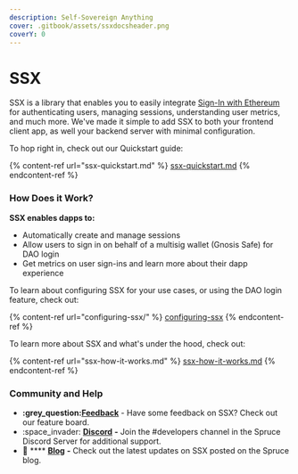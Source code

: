 ```yaml
---
description: Self-Sovereign Anything
cover: .gitbook/assets/ssxdocsheader.png
coverY: 0
---
```


# SSX

SSX is a library that enables you to easily integrate [Sign-In with Ethereum](https://eips.ethereum.org/EIPS/eip-4361) for authenticating users, managing sessions, understanding user metrics, and much more. We've made it simple to add SSX to both your frontend client app, as well your backend server with minimal configuration.&#x20;

To hop right in, check out our Quickstart guide:

{% content-ref url="ssx-quickstart.md" %}
[ssx-quickstart.md](ssx-quickstart.md)
{% endcontent-ref %}

### **How Does it Work?**

**SSX enables dapps to:**

* Automatically create and manage sessions
* Allow users to sign in on behalf of a multisig wallet (Gnosis Safe) for DAO login
* Get metrics on user sign-ins and learn more about their dapp experience

To learn about configuring SSX for your use cases, or using the DAO login feature, check out:&#x20;

{% content-ref url="configuring-ssx/" %}
[configuring-ssx](configuring-ssx/)
{% endcontent-ref %}

To learn more about SSX and what's under the hood, check out:

{% content-ref url="ssx-how-it-works.md" %}
[ssx-how-it-works.md](ssx-how-it-works.md)
{% endcontent-ref %}

### Community and Help

* ****:grey\_question:****[**Feedback**](https://feedback.ssx.id) - Have some feedback on SSX? Check out our feature board.&#x20;
* :space\_invader: [**Discord**](https://discord.com/invite/WjvuYqvm5Y) **-** Join the #developers channel in the Spruce Discord Server for additional support.
* :book: **** [**Blog**](https://blog.spruceid.com) **-** Check out the latest updates on SSX posted on the Spruce blog.
